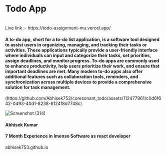 <h1>Todo App</h1>
<Br/>
Live link :- https://todo-assignment-mu.vercel.app/
<h4>
A to-do app, short for a to-do list application, is a software tool designed to assist users in organizing, managing, and tracking their tasks or activities. These applications typically provide a user-friendly interface where individuals can input and categorize their tasks, set priorities, assign deadlines, and monitor progress. To-do apps are commonly used to enhance productivity, help users prioritize their work, and ensure that important deadlines are met. Many modern to-do apps also offer additional features such as collaboration tools, reminders, and synchronization across multiple devices to provide a comprehensive solution for task management.</h4>
(https://github.com/Abhisek753/coresonant_todo/assets/112477961/c0d6f642-0493-40d1-8238-6124f8d7748c)

![Screenshot (314)](https://github.com/Abhisek753/coresonant_todo/assets/112477961/807643f8-b7f1-48a5-848e-62fccca74805)
<h4>Abhisek Kumar</h2>
<h4>7 Month Experience in Imenso Software as react developer</h2>
<a>abhisek753.github.io</a>
